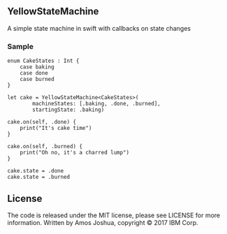 
## YellowStateMachine

A simple state machine in swift with callbacks on state changes

### Sample

    enum CakeStates : Int {
        case baking
        case done
        case burned
    }
    
    let cake = YellowStateMachine<CakeStates>(
            machineStates: [.baking, .done, .burned],
            startingState: .baking)
    
    cake.on(self, .done) {
        print("It's cake time")
    }
    
    cake.on(self, .burned) {
        print("Oh no, it's a charred lump")
    }
    
    cake.state = .done
    cake.state = .burned

## License

The code is released under the MIT license, please see LICENSE for
more information. Written by Amos Joshua, copyright © 2017 IBM Corp. 

